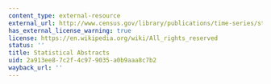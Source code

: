 ```yaml
---
content_type: external-resource
external_url: http://www.census.gov/library/publications/time-series/statistical_abstracts.html
has_external_license_warning: true
license: https://en.wikipedia.org/wiki/All_rights_reserved
status: ''
title: Statistical Abstracts
uid: 2a913ee8-7c2f-4c97-9035-a0b9aaa8c7b2
wayback_url: ''
---
```

